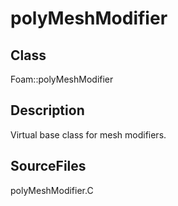 # polyMeshModifier 
## Class
Foam::polyMeshModifier

## Description
Virtual base class for mesh modifiers.

## SourceFiles
polyMeshModifier.C

